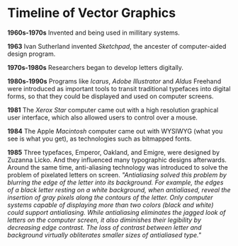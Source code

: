 # Timeline of Vector Graphics


**1960s-1970s**
Invented and being used in millitary systems.

**1963**
Ivan Sutherland invented *Sketchpad*, the ancester of computer-aided design program.

**1970s-1980s**
Researchers began to develop letters digitally.

**1980s-1990s**
Programs like *Icarus*, *Adobe Illustrator* and *Aldus* Freehand were introduced as important tools to transit traditional typefaces into digital forms, so that they could be displayed and used on computer screens.

**1981**
The *Xerox Star* computer came out with a high resolution graphical user interface, which also allowed users to control over a mouse.

**1984**
The Apple *Macintosh* computer came out with WYSIWYG (what you see is what you get), as technologies such as bitmapped fonts.

**1985**
Three typefaces, Emperor, Oakland, and Emigre, were designed by Zuzanna Licko. And they influenced many typographic designs afterwards.
Around the same time, anti-aliasing technology was introduced to solve the problem of pixelated letters on screen. *"Antialiasing solved this problem by blurring the edge of the letter into its background. For example, the edges of a black letter resting on a white background, when antialiased, reveal the insertion of gray pixels along the contours of the letter. Only computer systems capable of displaying more than two colors (black and white) could support antialiasing. While antialiasing eliminates the jagged look of letters on the computer screen, it also diminishes their legibility by decreasing edge contrast. The loss of contrast between letter and background virtually obliterates smaller sizes of antialiased type."*
